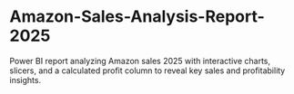 # Amazon-Sales-Analysis-Report-2025
Power BI report analyzing Amazon sales 2025 with interactive charts, slicers, and a calculated profit column to reveal key sales and profitability insights.
